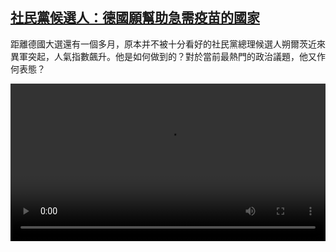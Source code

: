 <!--1628779626000-->
[社民黨候選人：德國願幫助急需疫苗的國家](https://www.dw.com/zh/%E7%A4%BE%E6%B0%91%E9%BB%A8%E5%80%99%E9%81%B8%E4%BA%BA%EF%BC%9A%E5%BE%B7%E5%9C%8B%E9%A1%98%E5%B9%AB%E5%8A%A9%E6%80%A5%E9%9C%80%E7%96%AB%E8%8B%97%E7%9A%84%E5%9C%8B%E5%AE%B6/a-58847031)
------

<p>距離德國大選還有一個多月，原本并不被十分看好的社民黨總理候選人朔爾茨近來異軍突起，人氣指數飆升。他是如何做到的？對於當前最熱門的政治議題，他又作何表態？</small></p><video src="https://tvdownloaddw-a.akamaihd.net/dwtv_video/flv/vdt_zh/2021/bchi210812_001_de421bchi_210812_scholz_sd_avc.mp4" controls style="width:100%"></video>
